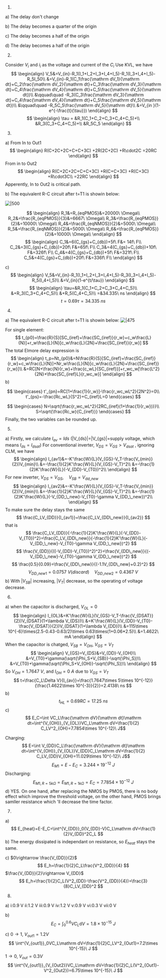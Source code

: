 1.
a) The delay don't change

b) The delay becomes a quarter of the origin

c) The delay becomes a half of the origin

d) The delay becomes a half of the origin


2.
Consider $V_i$ and $i_i$ as the voltage and current of the $C_i$
Use KVL, we have
$$
\begin{align}
V_5&=V_{in}-R_1(I_1+I_2+I_3+I_4+I_5)-R_1(I_3+I_4+I_5)-R_5I_50\\
&=V_{in}-R_1(C_1\frac{\mathrm dV_1}{\mathrm dt}+C_2\frac{\mathrm dV_2}{\mathrm dt}+C_3\frac{\mathrm dV_3}{\mathrm dt}+C_4\frac{\mathrm dV_4}{\mathrm dt}+C_5\frac{\mathrm dV_5}{\mathrm dt})\\
&\qquad\quad -R_3(C_3\frac{\mathrm dV_3}{\mathrm dt}+C_4\frac{\mathrm dV_4}{\mathrm dt}+C_5\frac{\mathrm dV_5}{\mathrm dt})\\
&\qquad\quad -R_5C_5\frac{\mathrm dV_5}{\mathrm dt}\\
&=V_{in }(1-e^{-\frac{t}{\tau}})
\end{align}
$$
$$
\begin{align}
\tau = &R_1(C_1+C_2+C_3+C_4+C_5)+\\
&R_3(C_3+C_4+C_5)+\\
&R_5C_5
\end{align}
$$

3.
a)
From In to Out1
$$
\begin{align}
R(C+2C+2C+C+C+3C)
+2R(2C+2C)
+R\cdot2C
=20RC
\end{align}
$$
From in to Out2
$$
\begin{align}
R(C+2C+2C+C+C+3C)
+R(C+C+3C)
+R(C+3C)
+R\cdot3C\\
=22RC
\end{align}
$$
Apperently, In to Out2 is critical path.

b)
The equivalent R-C circuit after t=T1 is showin below:

![|500](_image/hw2_1.jpg)

$$
\begin{align}
R_1&=R_{eqPMOS}&=20000\ \Omega\\
R_2&=\frac{R_{eqPMOS}}{3}&=6667\ \Omega\\
R_3&=\frac{R_{eqPMOS}}{2}&=10000\ \Omega\\
R_4&=\frac{R_{eqNMOS}}{2}&=5000\ \Omega\\
R_5&=\frac{R_{eqNMOS}}{2}&=5000\ \Omega\\
R_6&=\frac{R_{eqPMOS}}{2}&=10000\ \Omega\\
\end{align}
$$
$$
\begin{align}
C_1&=6(C_{gs}+C_{db})+5f\ F&= 14f\ F\\
C_2&=3(C_{gs}+C_{db})+20f\ F&=65f\ F\\
C_3&=4(C_{gs}+C_{db})+10f\ F&=326f\ F\\
C_4&=4(C_{gs}+C_{db})+5f\ F&=321f\ F\\
C_5&=4(C_{gs}+C_{db})+20f\ F&=336f\ F\\
\end{align}
$$

c) 
$$
\begin{align}
V_5&=V_{in}-R_1(I_1+I_2+I_3+I_4+I_5)-R_3(I_3+I_4+I_5)-R_5(I_4+I_5)\\
&=V_{in}(1-e^{t/\tau})
\end{align}
$$
$$
\begin{align}
\tau=&R_1(C_1+C_2+C_3+C_4+C_5)\\
&+R_3(C_3+C_4+C_5)\\
&+R_5(C_4+C_5)\\
=&34.335\ ns
\end{align}
$$
$$
t=0.69\tau=34.335\ ns
$$

4.
a)
The equivalent R-C circuit after t=T1 is showin below:
![|475](_image/hw2+2023234271+李俊龙_image_2.jpg)

For single element:
$$
t_{p0}=\frac{R}{S}[SC_{iref}+\frac{SC_{iref}}{r_w}+c_w\frac{L}{N}]+r_w\frac{L}{N}[c_w\frac{L}{2N}+\frac{SC_{iref}}{r_w}]
$$
The total Elmore delay expression is 
$$
\begin{align}
t_p=Nt_{p0}&=N\frac{R}{S}[SC_{iref}+\frac{SC_{iref}}{r_w}+c_w\frac{L}{N}]+Nr_w\frac{L}{N}[c_w\frac{L}{2N}+\frac{SC_{iref}}{r_w}]\\
&=RC[N+\frac{N}{r_w}+\frac{c_wL}{SC_{iref}}]+r_wc_w[\frac{L^2}{2N}+\frac{SC_{iref}L}{r_wc_w}]
\end{align}
$$
b)

$$
\begin{cases}
t'_{pn}=RC[1+\frac{1}{r_w}]-\frac{r_wc_wL^2}{2N^2}=0\\
t'_{ps}=-\frac{Rc_wL}{S^2}+C_{iref}L=0
\end{cases}
$$

$$
\begin{cases}
N=\sqrt{\frac{r_wc_wL^2}{2RC_{iref}(1+\frac{1}{r_w})}}\\
S=\sqrt{\frac{Rc_w}{C_{iref}}}
\end{cases}
$$
Finally, the two variables can be rounded up.


5.
a) 
Firstly, we calculate $I_{av}=I{ds}$ (|V_{ds}|=|V_{gs}|=supply voltage, which means $I_{ds}=I_{dsat}$)
For conventional inverter, $V_{DS}=V_{GS}\gt V_{dsat}$ , ignoring CLM, we have
$$
\begin{align}
I_{av1}&=-K'\frac{W}{L}(V_{GS}-V_T-\frac{V_{min}}{2})V_{min}\\
&=-\frac{1}{2}K'\frac{W}{L}(V_{GS}-V_T)^2\\
&=-\frac{1}{2}K'\frac{W}{L}(-V_{DD}-V_{T0})^2\\
\end{align}
$$
For new inverter, $V_{DS}=V_{GS},\quad V_{SB}=V_{dd\_new}$
$$
\begin{align}
I_{av2}&=-K'\frac{W}{L}(V_{GS}-V_T-\frac{V_{min}}{2})V_{min}\\
&=-\frac{1}{2}K'\frac{W}{L}(V_{GS}-V_T)^2\\
&=-\frac{1}{2}K'\frac{W}{L}(-V_{DD_\_new}-V_{T0}-\gamma V_{DD_\_new})^2\\
\end{align}
$$
To make sure the delay stays the same
$$
\frac{C_LV_{DD}}{I_{av1}}=\frac{C_LV_{DD\_new}}{I_{av2}}
$$
that is
$$
\frac{C_LV_{DD}}{-\frac{1}{2}K'\frac{W}{L}(-V_{DD}-V_{T0})^2}=\frac{C_LV_{DD\_new}}{-\frac{1}{2}K'\frac{W}{L}(-V_{DD_\_new}-V_{T0}-\gamma V_{DD_\_new})^2}
$$
$$
\frac{V_{DD}}{((-V_{DD}-V_{T0})^2)^2}=\frac{V_{DD\_new}}{(-V_{DD_\_new}-V_{T0}-\gamma V_{DD_\_new})^2}
$$
$$
\frac{0.5}{0.09}=\frac{V_{DD\_new}}{(-1.1V_{DD\_new}+0.2)^2}
$$
$$
V_{DD\_new1}=0.0757\ V(discard)\quad V_{DD\_new2}=0.4367\ V
$$
b) With $|V_{SB}|$ increasing, $|V_T|$ decrease, so the operating of voltage decrease.

6.
a) when the capacitor is discharged, $V_{OL}=0$
$$
\begin{align}
I_{OL}&=K'\frac{W}{L}(V_{GS}-V_T-\frac{V_{DSAT}}{2})V_{DSAT}(1+\lambda V_{DS})\\
&=K'\frac{W}{L}(V_{DD}-V_{T0}-\frac{V_{DSAT}}{2})V_{DSAT}(1+\lambda V_{DD})\\
&=115\times 10^{-6}\times(2.5-0.43-0.63/2)\times 0.63\times(1+0.06*2.5)\\
&=1.4622\ mA
\end{align}
$$
When the capacitor is chatged, $V_{SB}=V_{OH},\ V_{GS}=V_T$
$$
\begin{align}
V_{GS}=V_{DS}&=V_{DD}-V_{OH}\\
&=V_{T0}+\gamma(\sqrt{\Phi_S+V_{SB}}-\sqrt{\Phi_S})\\
&=V_{T0}+\gamma(\sqrt{\Phi_S+V_{OH}}-\sqrt{\Phi_S})\\
\end{align}
$$
So $V_{OH}=1.7647\ V$, and $I_{OH}=0 \ A$ due to $V_{GS}=V_T$
$$
t=\frac{C_L\Delta V}{I_{av}}=\frac{1.7647\times 5\times 10^{-12}}{\frac{1.4622\times 10^{-3}}{2}}=2.4138\ ns
$$
b)
$$
t_{HL}=0.69RC=17.25\ ns
$$
c)
$$
E_C=\int VC_L\frac{\mathrm dV}{\mathrm dt}\mathrm dt=\int^{V_{OH}}_{V_{OL}}VC_L\mathrm dV=\frac{1}{2}
C_LV^2_{OH}=7.7854\times 10^{-12}\ J$$


Charging:
$$
E=\int V_{DD}C_L\frac{\mathrm dV}{\mathrm dt}\mathrm dt=\int^{V_{OH}}_{V_{OL}}V_{DD}C_L\mathrm dV=\frac{1}{2}
C_LV_{DD}V_{OH}=11.029\times 10^{-12}\ J$$
$$
E_{M1}=E-E_C=3.244\times 19^{-12}\ J
$$
Discharging:
$$
E_{M1,R=5k\Omega}=E_{M1,R=1k\Omega}=E_C=7.7854\times 10^{-12}\ J
$$
d)
YES. 
On one hand, after replacing the NMOS by PMOS, there is no body effect which improve the threshold voltage, on the other hand, PMOS brings samller resistance which 'll decrease the time factor. 


7.
a)
$$
E_{heat}=E-E_C=\int^{V_{DD}}_0(V_{DD}-V)C_L\mathrm dV=\frac{1}{2}V_{DD}^2C_L
$$
b)
The energy dissipated is independant on resistance, so $E_{heat}$ stays the same.

c)
$0\rightarrow \frac{V_{DD}}{2}$
$$
E_h=\frac{1}{2}C_L\frac{V^2_{DD}}{4}
$$
$\frac{V_{DD}}{2}\rightarrow V_{DD}$
$$
E_h=\frac{1}{2}C_L(V^2_{DD}-\frac{V^2_{DD}}{4})=\frac{3}{8}C_LV_{DD}^2
$$


8.
a)
i:0.9 V
ii:1.2 V
iii:0.9 V
iv:1.2 V
v:0.9 V
vi:0.3 V
vii:0 V

b)
$$
E_C=\int^{0.6}_0VC_L\mathrm dV=1.8\times 10^{-15}\ J
$$

c)
$0\rightarrow 1, \ V_{out1}=1.2V$
$$
\int^{V_{out1}}_0VC_L\mathrm dV=\frac{1}{2}C_LV^2_{Out1}=7.2\times 10^{-15}\ J
$$
$1\rightarrow 0,\ V_{out}=0.3V$
$$
\int^{V_{out1}}_{V_{Out2}}VC_L\mathrm dV=\frac{1}{2}C_L(V^2_{Out1}-V^2_{Out2})=6.75\times 10^{-15}\ J
$$